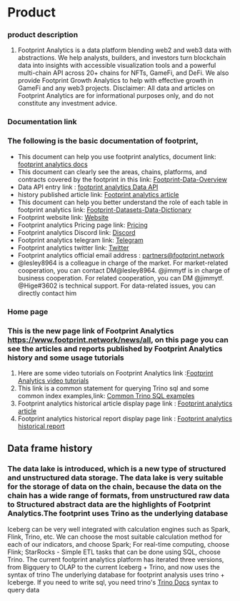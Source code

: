 # Product
### product description
1. Footprint Analytics is a data platform blending web2 and web3 data with abstractions. We help analysts, builders, and investors turn blockchain data into insights with accessible visualization tools and a powerful multi-chain API across 20+ chains for NFTs, GameFi, and DeFi. We also provide Footprint Growth Analytics to help with effective growth in GameFi and any web3 projects.
Disclaimer: All data and articles on Footprint Analytics are for informational purposes only, and do not constitute any investment advice.

### Documentation link
### The following is the basic documentation of footprint,
- This document can help you use footprint analytics, document link: [footprint analytics docs](https://docs.footprint.network/docs) 
- This document can clearly see the areas, chains, platforms, and contracts covered by the footprint in this link: [Footprint-Data-Overview](https://www.footprint.network/@Footprint/Footprint-Data-Overview) 
-  Data API entry link : [footprint analytics Data API](https://www.footprint.network/data-api) 
-  history published article link: [Footprint analytics article](https://www.footprint.network/news/articles)
-  This document can help you better understand the role of each table in footprint analytics link: [Footprint-Datasets-Data-Dictionary](https://www.footprint.network/@Footprint/Footprint-Datasets-Data-Dictionary) 
-  Footprint website link: [Website](https://www.footprint.network)
-  Footprint analytics Pricing page link: [Pricing](https://www.footprint.network/pricing)
-  Footprint analytics Discord link: [Discord](https://discord.com/invite/3HYaR6USM7)
-  Footprint analytics telegram link: [Telegram](https://t.me/joinchat/4-ocuURAr2thODFh)
-  Footprint analytics twitter link: [Twitter](https://twitter.com/Footprint_Data)
-  Footprint analytics official email address : partners@footprint.network
-  @lesley8964 is a colleague in charge of the market. For market-related cooperation, you can contact DM@lesley8964. @jimmytf is in charge of business cooperation. For related cooperation, you can DM @jimmytf. @Hige#3602 is technical support. For data-related issues, you can directly contact him


### Home page
### This is the new page link of Footprint Analytics https://www.footprint.network/news/all, on this page you can see the articles and reports published by Footprint Analytics history and some usage tutorials
1. Here are some video tutorials on Footprint Analytics link :[Footprint Analytics video tutorials](https://www.footprint.network/news/academy?category=academy&subMenu=Footprint%20Analytics%20Tutorials) 
2. This link is a common statement for querying Trino sql and some common index examples,link: [Common Trino SQL examples ](https://www.footprint.network/news/academy?category=academy&subMenu=Footprint%20for%20SQL)
3. Footprint analytics historical article display page link : [Footprint analytics article](https://www.footprint.network/news/articles) 
4. Footprint analytics historical report display page link :  [Footprint analytics historical report](https://www.footprint.network/news/reports) 

## Data frame history
### The data lake is introduced, which is a new type of structured and unstructured data storage. The data lake is very suitable for the storage of data on the chain, because the data on the chain has a wide range of formats, from unstructured raw data to Structured abstract data are the highlights of Footprint Analytics.The footprint uses Trino as the underlying database
Iceberg can be very well integrated with calculation engines such as Spark, Flink, Trino, etc. We can choose the most suitable calculation method for each of our indicators, and choose Spark;
For real-time computing, choose Flink;
StarRocks - Simple ETL tasks that can be done using SQL, choose Trino.
The current footprint analytics platform has iterated three versions, from Bigquery to OLAP to the current Iceberg + Trino, and now uses the syntax of trino
The underlying database for footprint analysis uses trino + Iceberge. If you need to write sql, you need trino's [Trino Docs](https://trino.io/docs/current/functions.html) syntax to query data

